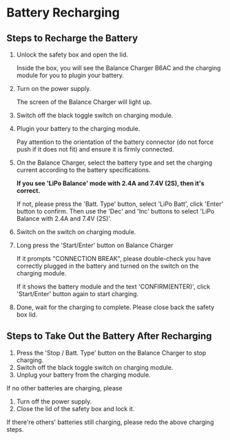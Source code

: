 # Battery Recharging



## Steps to Recharge the Battery

1. Unlock the safety box and open the lid.

    Inside the box, you will see the Balance Charger B6AC and the charging module for you to plugin your battery.

2. Turn on the power supply. 

    The screen of the Balance Charger will light up.

3. Switch off the black toggle switch on charging module. 

4. Plugin your battery to the charging module.

    Pay attention to the orientation of the battery connector (do not force push if it does not fit) and ensure it is firmly connected.

5. On the Balance Charger, select the battery type and set the charging current according to the battery specifications. 

    **If you see 'LiPo Balance' mode with 2.4A and 7.4V (2S), then it's correct.**
    
    If not, please press the 'Batt. Type' button, select 'LiPo Batt', click 'Enter' button to confirm. Then use the 'Dec' and 'Inc' buttons to select 'LiPo Balance with 2.4A and 7.4V (2S)'.

6.  Switch on the switch on charging module. 

7.  Long press the 'Start/Enter' button on Balance Charger
    
    If it prompts "CONNECTION BREAK", please double-check you have correctly plugged in the battery and turned on the switch on the charging module.
    
    If it shows the battery module and the text 'CONFIRM(ENTER)', click 'Start/Enter' button again to start charging.

8. Done, wait for the charging to complete. Please close back the safety box lid.


## Steps to Take Out the Battery After Recharging

1. Press the 'Stop / Batt. Type' button on the Balance Charger to stop charging.
2. Switch off the black toggle switch on charging module.
3. Unplug your battery from the charging module.

If no other batteries are charging, please

1. Turn off the power supply.
2. Close the lid of the safety box and lock it.

If there're others' batteries still charging, please redo the above charging steps.